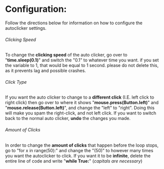 # Configuration:

Follow the directions below for information on how to configure the autoclicker settings.

###### Clicking Speed
To change the **clicking speed** of the auto clicker, go over to "**time.sleep(0.1)**" and switch the "0.1" to whatever time you want. if you set the variable to 1, that would be equal to 1 second. please do not delete this, as it prevents lag and possible crashes.

###### Click Type
If you want the auto clicker to change to a **different click** (I.E. left click to right click) then go over to where it shows "**mouse.press(Button.left)**" and "**mouse.release(Button.left)**", and change the "left" to "right". Doing this will make you spam the right-click, and not left click. If you want to switch back to the normal auto clicker, **undo** the changes you made.

###### Amount of Clicks
In order to change the **amount of clicks** that happen before the loop stops, go to "for x in range(50):" and change the "(50)" to however many times you want the autoclicker to click. If you want it to be **infinite**, delete the entire line of code and write "**while True:**" (*capitals are necessary*)
